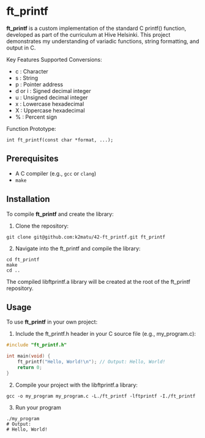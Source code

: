 
# ft_printf

**ft_printf** is a custom implementation of the standard C printf() function, developed as part of the curriculum at Hive Helsinki. This project demonstrates my understanding of variadic functions, string formatting, and output in C.

Key Features Supported Conversions:
-  c : Character
- s : String
- p : Pointer address
- d or i : Signed decimal integer
- u : Unsigned decimal integer
- x : Lowercase hexadecimal
- X : Uppercase hexadecimal
- % : Percent sign

Function Prototype: 
```
int ft_printf(const char *format, ...);
```

## Prerequisites
- A C compiler (e.g., `gcc` or `clang`)  
- `make`  

## Installation
To compile **ft_printf** and create the library:
1. Clone the repository:
```
git clone git@github.com:k2matu/42-ft_printf.git ft_printf
```
2. Navigate into the ft_printf and compile the library:
```
cd ft_printf
make
cd ..
```
The compiled libftprintf.a library will be created at the root of the ft_printf repository.

## Usage

To use **ft_printf** in your own project:
1. Include the ft_printf.h header in your C source file (e.g., my_program.c):
```c
#include "ft_printf.h"

int main(void) {
    ft_printf("Hello, World!\n"); // Output: Hello, World!
    return 0;
}
```
2. Compile your project with the libftprintf.a library:
```
gcc -o my_program my_program.c -L./ft_printf -lftprintf -I./ft_printf
```
3. Run your program
```
./my_program
# Output:
# Hello, World!
```
